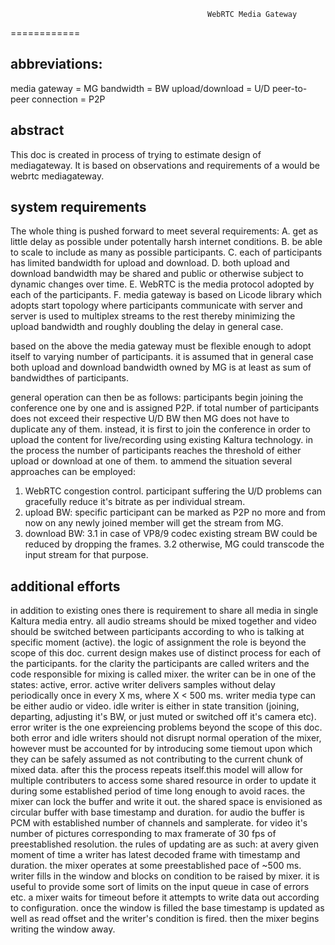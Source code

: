                                                 WebRTC Media Gateway
============

abbreviations:
-------------
media gateway = MG
bandwidth = BW
upload/download = U/D
peer-to-peer connection = P2P

abstract
--------
This doc is created in process of trying to estimate design of mediagateway.
It is based on observations and requirements of a would be webrtc mediagateway.

system requirements
-------------------

  The whole thing is pushed forward to meet several requirements:
A. get as little delay as possible under potentally harsh internet conditions.
B. be able to scale to include as many as possible participants.
C. each of participants has limited bandwidth for upload and download.
D. both upload and download bandwidth may be shared and public or otherwise subject to dynamic changes over time.
E. WebRTC is the media protocol adopted by each of the participants.
F. media gateway is based on Licode library which adopts start topology where participants communicate with server
 and server is used to multiplex streams to the rest thereby minimizing the upload bandwidth and roughly doubling the delay
 in general case.
 
 based on the above the media gateway must be flexible enough to adopt itself to varying number of participants.
 it is assumed that in general case both upload and download bandwidth owned by MG is at least as sum of bandwidthes of participants.
 
 general operation can then be as follows:
 participants begin joining the conference one by one and is assigned P2P.
 if total number of participants does not exceed their respective U/D BW then MG does not have to duplicate any of them.
 instead, it is first to join the conference in order to upload the content for live/recording using existing Kaltura technology.
 in the process the number of participants reaches the threshold of either upload or download at one  of them.
 to ammend the situation several approaches can be employed:
 1) WebRTC congestion control. participant suffering the U/D problems can gracefully reduce it's bitrate as per individual stream.
 2) upload BW: specific participant can be marked as P2P no more and from now on any newly joined member will get the stream from MG.
 3) download BW: 
  3.1 in case of VP8/9 codec existing stream BW could be reduced by dropping the frames.
  3.2 otherwise, MG could transcode the input stream for that purpose.
  
additional efforts
------------------

in addition to existing ones there is requirement to share all media in single Kaltura media entry.
all audio streams should be mixed together and video should be switched between participants according to who is talking 
at specific moment (active). the logic of assignment the role is beyond the scope of this doc.
current design makes use of distinct process for each of the participants. for the clarity the participants are called writers
and the code responsible for mixing is called mixer. 
the writer can be in one of the states: active, error.
active writer delivers samples without delay periodically once in every X ms, where X < 500 ms.
writer media type can be either audio or video. 
idle writer is either in state transition (joining, departing, adjusting it's BW, or just muted or switched off it's camera etc).
error writer is the one expreiencing problems beyond the scope of this doc.
both error and idle writers should not disrupt normal operation of the mixer, however must be accounted for by introducing some tiemout
upon which they can be safely assumed as not contributing to the current chunk of mixed data.
after this the process repeats itself.this model will allow for multiple contributers to access some shared resource in order
to update it during some established period of time long enough to avoid races. the mixer can lock the buffer and write it out.
the shared space is envisioned as circular buffer with base timestamp and duration. 
for audio the buffer is PCM with established number of channels and samplerate.
for video it's number of pictures corresponding to max framerate of 30 fps of preestablished resolution.
the rules of updating are as such:
at avery given moment of time a writer has latest decoded frame with timestamp and duration.
the mixer operates at some preestablished pace of ~500 ms.
writer fills in the window and blocks on condition to be raised by mixer.
it is useful to provide some sort of limits on the input queue in case of errors etc.
a mixer waits for timeout before it attempts to write data out according to configuration.
once the window is filled the base timestamp is updated as well as read offset and the writer's condition is fired.
then the mixer begins writing the window away.


